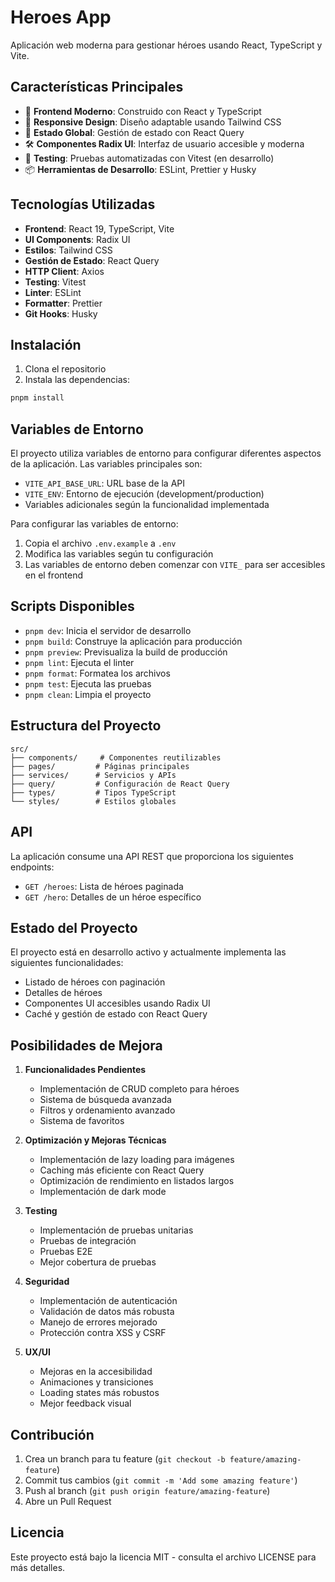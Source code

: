 # Heroes App

Aplicación web moderna para gestionar héroes usando React, TypeScript y Vite.

## Características Principales

- 🚀 **Frontend Moderno**: Construido con React y TypeScript
- 📱 **Responsive Design**: Diseño adaptable usando Tailwind CSS
- 🔄 **Estado Global**: Gestión de estado con React Query
- 🛠️ **Componentes Radix UI**: Interfaz de usuario accesible y moderna
- 🧪 **Testing**: Pruebas automatizadas con Vitest (en desarrollo)
- 📦 **Herramientas de Desarrollo**: ESLint, Prettier y Husky

## Tecnologías Utilizadas

- **Frontend**: React 19, TypeScript, Vite
- **UI Components**: Radix UI
- **Estilos**: Tailwind CSS
- **Gestión de Estado**: React Query
- **HTTP Client**: Axios
- **Testing**: Vitest
- **Linter**: ESLint
- **Formatter**: Prettier
- **Git Hooks**: Husky

## Instalación

1. Clona el repositorio
2. Instala las dependencias:

```bash
pnpm install
```

## Variables de Entorno

El proyecto utiliza variables de entorno para configurar diferentes aspectos de la aplicación. Las
variables principales son:

- `VITE_API_BASE_URL`: URL base de la API
- `VITE_ENV`: Entorno de ejecución (development/production)
- Variables adicionales según la funcionalidad implementada

Para configurar las variables de entorno:

1. Copia el archivo `.env.example` a `.env`
2. Modifica las variables según tu configuración
3. Las variables de entorno deben comenzar con `VITE_` para ser accesibles en el frontend

## Scripts Disponibles

- `pnpm dev`: Inicia el servidor de desarrollo
- `pnpm build`: Construye la aplicación para producción
- `pnpm preview`: Previsualiza la build de producción
- `pnpm lint`: Ejecuta el linter
- `pnpm format`: Formatea los archivos
- `pnpm test`: Ejecuta las pruebas
- `pnpm clean`: Limpia el proyecto

## Estructura del Proyecto

```
src/
├── components/     # Componentes reutilizables
├── pages/         # Páginas principales
├── services/      # Servicios y APIs
├── query/         # Configuración de React Query
├── types/         # Tipos TypeScript
└── styles/        # Estilos globales
```

## API

La aplicación consume una API REST que proporciona los siguientes endpoints:

- `GET /heroes`: Lista de héroes paginada
- `GET /hero`: Detalles de un héroe específico

## Estado del Proyecto

El proyecto está en desarrollo activo y actualmente implementa las siguientes funcionalidades:

- Listado de héroes con paginación
- Detalles de héroes
- Componentes UI accesibles usando Radix UI
- Caché y gestión de estado con React Query

## Posibilidades de Mejora

1. **Funcionalidades Pendientes**

   - Implementación de CRUD completo para héroes
   - Sistema de búsqueda avanzada
   - Filtros y ordenamiento avanzado
   - Sistema de favoritos

2. **Optimización y Mejoras Técnicas**

   - Implementación de lazy loading para imágenes
   - Caching más eficiente con React Query
   - Optimización de rendimiento en listados largos
   - Implementación de dark mode

3. **Testing**

   - Implementación de pruebas unitarias
   - Pruebas de integración
   - Pruebas E2E
   - Mejor cobertura de pruebas

4. **Seguridad**

   - Implementación de autenticación
   - Validación de datos más robusta
   - Manejo de errores mejorado
   - Protección contra XSS y CSRF

5. **UX/UI**
   - Mejoras en la accesibilidad
   - Animaciones y transiciones
   - Loading states más robustos
   - Mejor feedback visual

## Contribución

1. Crea un branch para tu feature (`git checkout -b feature/amazing-feature`)
2. Commit tus cambios (`git commit -m 'Add some amazing feature'`)
3. Push al branch (`git push origin feature/amazing-feature`)
4. Abre un Pull Request

## Licencia

Este proyecto está bajo la licencia MIT - consulta el archivo LICENSE para más detalles.
